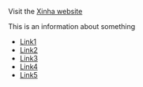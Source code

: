 Visit the [Xinha website](http://xinha.org)

This is an information about something

-   <a href="Link1" class="Link1"><span class="span_class"> Link1 </span></a>
-   <a href="Link2" class="Link2"><span class="span_class"> Link2 </span></a>
-   <a href="Link3" class="Link3"><span class="span_class"> Link3 </span></a>
-   <a href="Link4" class="Link4"><span class="span_class"> Link4 </span></a>
-   <a href="Link5" class="Link5"><span class="span_class"> Link5 </span></a>
